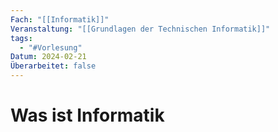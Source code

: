 ```yaml
---
Fach: "[[Informatik]]"
Veranstaltung: "[[Grundlagen der Technischen Informatik]]"
tags:
  - "#Vorlesung"
Datum: 2024-02-21
Überarbeitet: false
---
```

# Was ist Informatik

